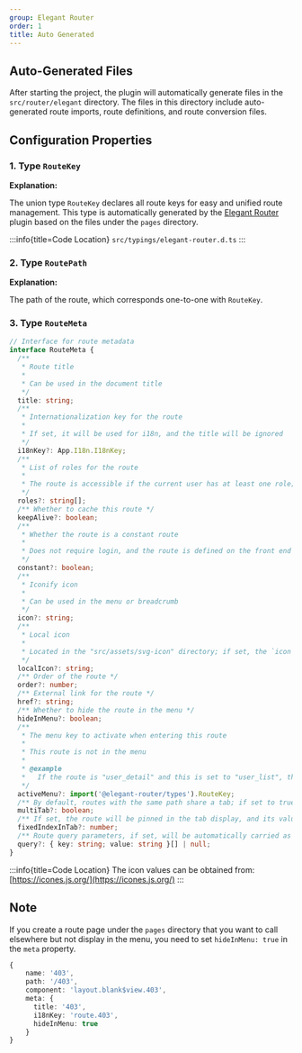 ```yaml
---
group: Elegant Router
order: 1
title: Auto Generated
---
```



## Auto-Generated Files

After starting the project, the plugin will automatically generate files in the `src/router/elegant` directory. The files in this directory include auto-generated route imports, route definitions, and route conversion files.

## Configuration Properties

### 1. Type `RouteKey`

**Explanation:**

The union type `RouteKey` declares all route keys for easy and unified route management. This type is automatically generated by the [Elegant Router](https://github.com/mufeng889/react-auto-route) plugin based on the files under the `pages` directory.

:::info{title=Code Location}
`src/typings/elegant-router.d.ts`
:::

### 2. Type `RoutePath`

**Explanation:**

The path of the route, which corresponds one-to-one with `RouteKey`.

### 3. Type `RouteMeta`

```typescript
// Interface for route metadata
interface RouteMeta {
  /**
   * Route title
   *
   * Can be used in the document title
   */
  title: string;
  /**
   * Internationalization key for the route
   *
   * If set, it will be used for i18n, and the title will be ignored
   */
  i18nKey?: App.I18n.I18nKey;
  /**
   * List of roles for the route
   *
   * The route is accessible if the current user has at least one role; if the list is empty, no permissions are required
   */
  roles?: string[];
  /** Whether to cache this route */
  keepAlive?: boolean;
  /**
   * Whether the route is a constant route
   *
   * Does not require login, and the route is defined on the front end
   */
  constant?: boolean;
  /**
   * Iconify icon
   *
   * Can be used in the menu or breadcrumb
   */
  icon?: string;
  /**
   * Local icon
   *
   * Located in the "src/assets/svg-icon" directory; if set, the `icon` property will be ignored
   */
  localIcon?: string;
  /** Order of the route */
  order?: number;
  /** External link for the route */
  href?: string;
  /** Whether to hide the route in the menu */
  hideInMenu?: boolean;
  /**
   * The menu key to activate when entering this route
   *
   * This route is not in the menu
   *
   * @example
   *   If the route is "user_detail" and this is set to "user_list", the "User List" menu item will be activated
   */
  activeMenu?: import('@elegant-router/types').RouteKey;
  /** By default, routes with the same path share a tab; if set to true, multiple tabs will be used */
  multiTab?: boolean;
  /** If set, the route will be pinned in the tab display, and its value indicates the pinned tab's order (the homepage is a special case and will automatically remain pinned) */
  fixedIndexInTab?: number;
  /** Route query parameters, if set, will be automatically carried as query parameters when navigating to this route via the menu */
  query?: { key: string; value: string }[] | null;
}
```

:::info{title=Code Location}
The icon values can be obtained from: [https://icones.js.org/](https://icones.js.org/)
:::

## Note

If you create a route page under the `pages` directory that you want to call elsewhere but not display in the menu, you need to set `hideInMenu: true` in the `meta` property.

```typescript
{
    name: '403',
    path: '/403',
    component: 'layout.blank$view.403',
    meta: {
      title: '403',
      i18nKey: 'route.403',
      hideInMenu: true
    }
}
```
